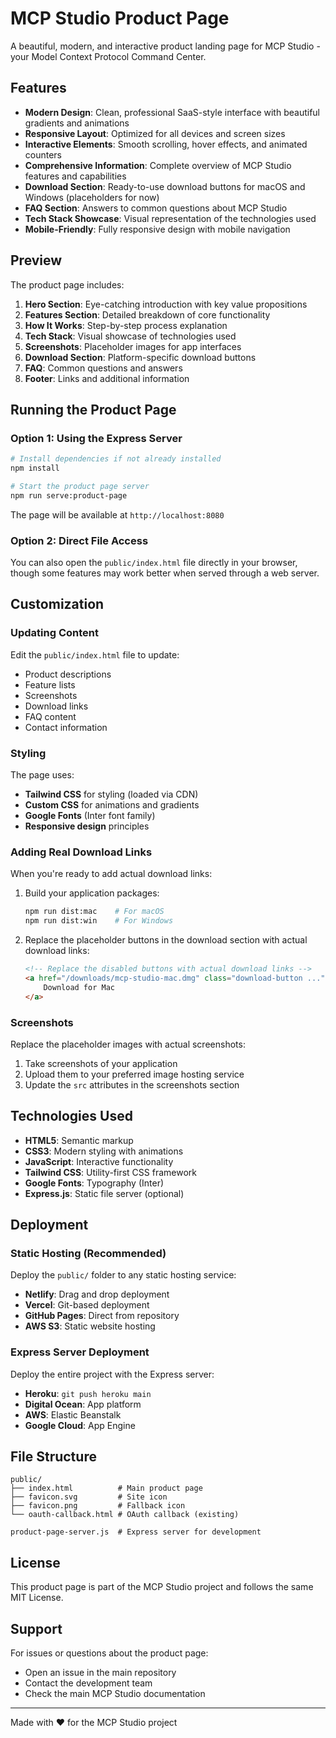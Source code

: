 # MCP Studio Product Page

A beautiful, modern, and interactive product landing page for MCP Studio - your Model Context Protocol Command Center.

## Features

- **Modern Design**: Clean, professional SaaS-style interface with beautiful gradients and animations
- **Responsive Layout**: Optimized for all devices and screen sizes
- **Interactive Elements**: Smooth scrolling, hover effects, and animated counters
- **Comprehensive Information**: Complete overview of MCP Studio features and capabilities
- **Download Section**: Ready-to-use download buttons for macOS and Windows (placeholders for now)
- **FAQ Section**: Answers to common questions about MCP Studio
- **Tech Stack Showcase**: Visual representation of the technologies used
- **Mobile-Friendly**: Fully responsive design with mobile navigation

## Preview

The product page includes:

1. **Hero Section**: Eye-catching introduction with key value propositions
2. **Features Section**: Detailed breakdown of core functionality
3. **How It Works**: Step-by-step process explanation
4. **Tech Stack**: Visual showcase of technologies used
5. **Screenshots**: Placeholder images for app interfaces
6. **Download Section**: Platform-specific download buttons
7. **FAQ**: Common questions and answers
8. **Footer**: Links and additional information

## Running the Product Page

### Option 1: Using the Express Server

```bash
# Install dependencies if not already installed
npm install

# Start the product page server
npm run serve:product-page
```

The page will be available at `http://localhost:8080`

### Option 2: Direct File Access

You can also open the `public/index.html` file directly in your browser, though some features may work better when served through a web server.

## Customization

### Updating Content

Edit the `public/index.html` file to update:
- Product descriptions
- Feature lists
- Screenshots
- Download links
- FAQ content
- Contact information

### Styling

The page uses:
- **Tailwind CSS** for styling (loaded via CDN)
- **Custom CSS** for animations and gradients
- **Google Fonts** (Inter font family)
- **Responsive design** principles

### Adding Real Download Links

When you're ready to add actual download links:

1. Build your application packages:
   ```bash
   npm run dist:mac    # For macOS
   npm run dist:win    # For Windows
   ```

2. Replace the placeholder buttons in the download section with actual download links:
   ```html
   <!-- Replace the disabled buttons with actual download links -->
   <a href="/downloads/mcp-studio-mac.dmg" class="download-button ...">
       Download for Mac
   </a>
   ```

### Screenshots

Replace the placeholder images with actual screenshots:
1. Take screenshots of your application
2. Upload them to your preferred image hosting service
3. Update the `src` attributes in the screenshots section

## Technologies Used

- **HTML5**: Semantic markup
- **CSS3**: Modern styling with animations
- **JavaScript**: Interactive functionality
- **Tailwind CSS**: Utility-first CSS framework
- **Google Fonts**: Typography (Inter)
- **Express.js**: Static file server (optional)

## Deployment

### Static Hosting (Recommended)

Deploy the `public/` folder to any static hosting service:
- **Netlify**: Drag and drop deployment
- **Vercel**: Git-based deployment
- **GitHub Pages**: Direct from repository
- **AWS S3**: Static website hosting

### Express Server Deployment

Deploy the entire project with the Express server:
- **Heroku**: `git push heroku main`
- **Digital Ocean**: App platform
- **AWS**: Elastic Beanstalk
- **Google Cloud**: App Engine

## File Structure

```
public/
├── index.html          # Main product page
├── favicon.svg         # Site icon
├── favicon.png         # Fallback icon
└── oauth-callback.html # OAuth callback (existing)

product-page-server.js  # Express server for development
```

## License

This product page is part of the MCP Studio project and follows the same MIT License.

## Support

For issues or questions about the product page:
- Open an issue in the main repository
- Contact the development team
- Check the main MCP Studio documentation

---

Made with ❤️ for the MCP Studio project
